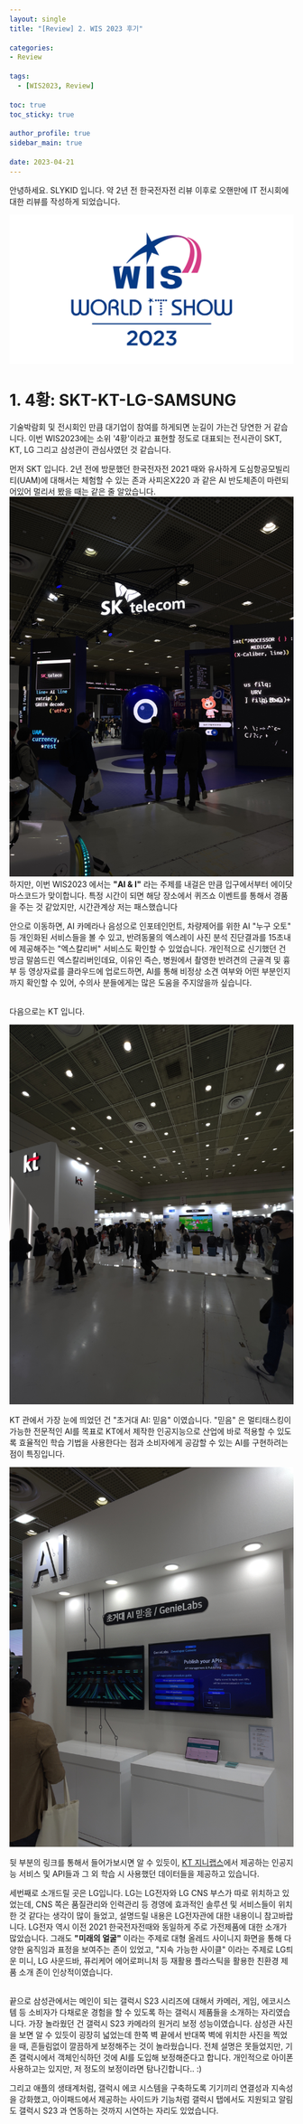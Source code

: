 ```yaml
---
layout: single
title: "[Review] 2. WIS 2023 후기"

categories:
- Review

tags:
  - [WIS2023, Review]

toc: true
toc_sticky: true

author_profile: true
sidebar_main: true

date: 2023-04-21
---
```


안녕하세요. SLYKID 입니다. 약 2년 전 한국전자전 리뷰 이후로 오핸만에 IT 전시회에 대한 리뷰를 작성하게 되었습니다.

![1_wis2023_logo.jpg](/images/2023-04-21-review-chapter2-wis2023_review/1_wis2023_logo.jpg)

# 1. 4황: SKT-KT-LG-SAMSUNG

기술박람회 및 전시회인 만큼 대기업이 참여를 하게되면 눈길이 가는건 당연한 거 같습니다. 이번 WIS2023에는 소위 '4황'이라고 표현할 정도로 대표되는 전시관이 SKT, KT, LG 그리고 삼성관이 관심사였던 것 같습니다.


먼저 SKT 입니다. 2년 전에 방문했던 한국전자전 2021 때와 유사하게 도심항공모빌리티(UAM)에 대해서는 체험할 수 있는 존과 사피온X220 과 같은 AI 반도체존이 마련되어있어 멀리서 봤을 때는 같은 줄 알았습니다.
![2_SKT_1.jpg](/images/2023-04-21-review-chapter2-wis2023_review/2_SKT_1.jpg)
하지만, 이번 WIS2023 에서는 <b>"AI & I"</b> 라는 주제를 내걸은 만큼 입구에서부터 에이닷 마스코드가 맞이합니다. 특정 시간이 되면 해당 장소에서 퀴즈쇼 이벤트를 통해서 경품을 주는 것 같았지만, 시간관계상 저는 패스했습니다<br>

안으로 이동하면, AI 카메라나 음성으로 인포테인먼트, 차량제어를 위한 AI "누구 오토" 등 개인화된 서비스들을 볼 수 있고, 반려동물의 엑스레이 사진 분석 진단결과를 15초내에 제공해주는 "엑스칼리버" 서비스도 확인할 수 있었습니다.
개인적으로 신기했던 건 방금 말씀드린 엑스칼리버인데요, 이유인 즉슨, 병원에서 촬영한 반려견의 근골격 및 흉부 등 영상자료를 클라우드에 업로드하면, AI를 통해 비정상 소견 여부와 어떤 부분인지까지 확인할 수 있어, 수의사 분들에게는 많은 도움을 주지않을까 싶습니다. <br><br>


다음으로는 KT 입니다.

![3_KT_1.jpg](/images/2023-04-21-review-chapter2-wis2023_review/3_KT_1.jpg)

KT 관에서 가장 눈에 띄었던 건 "초거대 AI: 믿음" 이였습니다. "믿음" 은 멀티태스킹이 가능한 전문적인 AI를 목표로 KT에서 제작한 인공지능으로 산업에 바로 적용할 수 있도록 효율적인 학습 기법을 사용한다는 점과 소비자에게 공감할 수 있는 AI를 구현하려는 점이 특징입니다.

![4_KT_AI.jpg](/images/2023-04-21-review-chapter2-wis2023_review/4_KT_AI.jpg)

뒷 부분의 링크를 통해서 들어가보시면 알 수 있듯이, [KT 지니랩스](https://genielabs.ai/main/genielabs/index)에서 제공하는 인공지능 서비스 및 API들과 그 외 학습 시 사용했던 데이터들을 제공하고 있습니다.

세번째로 소개드릴 곳은 LG입니다. LG는 LG전자와 LG CNS 부스가 따로 위치하고 있었는데, CNS 쪽은 품질관리와 인력관리 등 경영에 효과적인 솔루션 및 서비스들이 위치한 것 같다는 생각이 많이 들었고, 설명드릴 내용은 LG전자관에 대한 내용이니 참고바랍니다.
LG전자 역시 이전 2021 한국전자전때와 동일하게 주로 가전제품에 대한 소개가 많았습니다. 그래도 <b>"미래의 얼굴"</b> 이라는 주제로 대형 올레드 사이니지 화면을 통해 다양한 움직임과 표정을 보여주는 존이 있었고, "지속 가능한 사이클" 이라는 주제로 LG틔운 미니, LG 사운드바, 퓨리케어 에어로퍼니처 등 재활용 플라스틱을 활용한 친환경 제품 소개 존이 인상적이였습니다. <br><br>


끝으로 삼성관에서는 메인이 되는 갤럭시 S23 시리즈에 대해서 카메러, 게임, 에코시스템 등 소비자가 다채로운 경험을 할 수 있도록 하는 갤럭시 제품들을 소개하는 자리였습니다.
가장 놀라웠던 건 갤럭시 S23 카메라의 원거리 보정 성능이였습니다. 삼성관 사진을 보면 알 수 있듯이 굉장히 넓었는데 한쪽 벽 끝에서 반대쪽 벽에 위치한 사진을 찍었을 때, 흔들림없이 깔끔하게 보정해주는 것이 놀라웠습니다. 전체 설명은 못들었지만, 기존 갤럭시에서 객체인식하던 것에 AI를 도입해 보정해준다고 합니다. 개인적으로 아이폰 사용하고는 있지만, 저 정도의 보정이라면 탐나긴합니다.. :)


그리고 애플의 생태계처럼, 갤럭시 에코 시스템을 구축하도록 기기끼리 연결성과 지속성을 강화했고, 아이패드에서 제공하는 사이드카 기능처럼 갤럭시 탭에서도 지원되고 알림도 갤럭시 S23 과 연동하는 것까지 시연하는 자리도 있었습니다.
